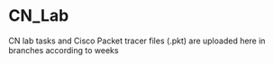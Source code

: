 # CN_Lab
CN lab tasks and Cisco Packet tracer files (.pkt) are uploaded here in branches according to weeks
